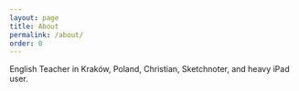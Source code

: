 ```yaml
---
layout: page
title: About
permalink: /about/
order: 0
---
```

English Teacher in Kraków, Poland, Christian, Sketchnoter, and heavy iPad user.
